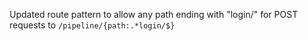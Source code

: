 Updated route pattern to allow any path ending with "login/" for POST requests to `/pipeline/{path:.*login/$}`
